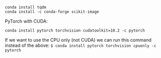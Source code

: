 ```
conda install tqdm
conda install -c conda-forge scikit-image
```
PyTorch with CUDA:
```
conda install pytorch torchvision cudatoolkit=10.2 -c pytorch
```
If we want to use the CPU only (not CUDA) we can run this command instead of the above: `$ conda install pytorch torchvision cpuonly -c pytorch`
